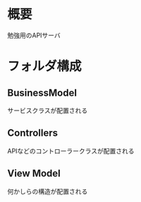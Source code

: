 # 概要
勉強用のAPIサーバ

# フォルダ構成

## BusinessModel
サービスクラスが配置される

## Controllers
APIなどのコントローラークラスが配置される

## View Model
何かしらの構造が配置される
